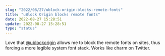```yaml
---
slug: "2022/08/27/ublock-origin-blocks-remote-fonts"
title: "uBlock Origin blocks remote fonts"
date: 2022-08-27 15:28:51
update: 2022-08-27 15:28:51
type: "status"
---
```


Love that [@ublockorigin](https://github.com/gorhill/uBlock) allows me to block the remote fonts on sites, thus forcing a more legible system font stack. Works like charm on Twitter.
